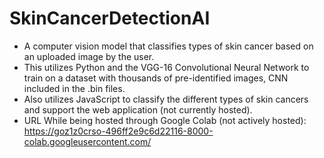 # SkinCancerDetectionAI

* A computer vision model that classifies types of skin cancer based on an uploaded image by the user.
* This utilizes Python and the VGG-16 Convolutional Neural Network to train on a dataset with thousands of pre-identified images, CNN included in the .bin files.
* Also utilizes JavaScript to classify the different types of skin cancers and support the web application (not currently hosted).
* URL While being hosted through Google Colab (not actively hosted): https://goz1z0crso-496ff2e9c6d22116-8000-colab.googleusercontent.com/
